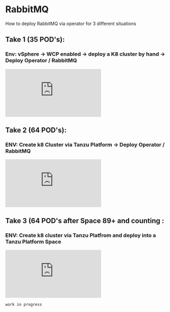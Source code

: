 
# RabbitMQ

How to deploy RabbitMQ via operator for 3 different situations 


## Take 1 (35 POD's): 
### Env: vSphere -> WCP enabled -> deploy a K8 cluster by hand -> Deploy Operator / RabbitMQ

![Take 1](https://github.com/ogelbric/RabbitMQ/blob/main/Vanilla_vSphere_Tanzu/README.md)


## Take 2 (64 POD's):
### ENV: Create k8 Cluster via Tanzu Platform -> Deploy Operator / RabbitMQ

![Take 2](https://github.com/ogelbric/RabbitMQ/blob/main/Tanzu_Platform_Cluster_Build/README.md) 


## Take 3 (64 POD's after Space 89+ and counting :
### ENV: Create k8 cluster via Tanzu Platfrom and deploy into a Tanzu Platform Space

![Take 3](https://github.com/ogelbric/RabbitMQ/blob/main/Tanzu_Platform_Build_with_Space/README.md) 

`work in progress`



